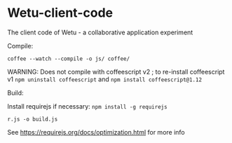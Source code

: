 # Wetu-client-code

The client code of Wetu - a collaborative application experiment

Compile: 

`coffee --watch --compile -o js/ coffee/`

WARNING: Does not compile with coffeescript v2 ; to re-install coffeescript v1 `npm uninstall coffeescript` and `npm install coffeescript@1.12`

Build:

Install requirejs if necessary: `npm install -g requirejs`

`r.js -o build.js`

See https://requirejs.org/docs/optimization.html for more info